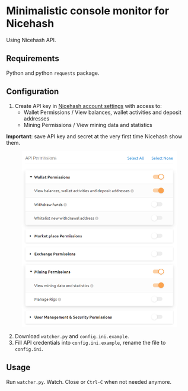 # Minimalistic console monitor for Nicehash
Using Nicehash API.
## Requirements
Python and python `requests` package.
## Configuration
1. Create API key in [Nicehash account settings](https://www.nicehash.com/my/settings/keys) with access to:
   * Wallet Permissions / View balances, wallet activities and deposit addresses
   * Mining Permissions / View mining data and statistics

**Important**: save API key and secret at the very first time Nicehash show them.

<p align="center">
  <img src="https://github.com/Ilya-VK/Nicehash-rig-watcher/blob/f7490c8d4a836cb722106d11ea55cdfbe7747047/api%20settings.png" alt="API settings image" width="420"/>
</p>

2. Download `watcher.py` and `config.ini.example`.
3. Fill API credentials into `config.ini.example`, rename the file to `config.ini`.
## Usage
 Run `watcher.py`. Watch. Close or `Ctrl-C` when not needed anymore.
